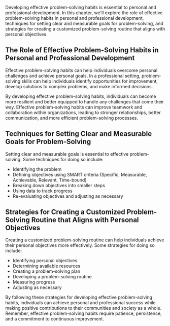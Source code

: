 
Developing effective problem-solving habits is essential to personal and professional development. In this chapter, we'll explore the role of effective problem-solving habits in personal and professional development, techniques for setting clear and measurable goals for problem-solving, and strategies for creating a customized problem-solving routine that aligns with personal objectives.

The Role of Effective Problem-Solving Habits in Personal and Professional Development
-------------------------------------------------------------------------------------

Effective problem-solving habits can help individuals overcome personal challenges and achieve personal goals. In a professional setting, problem-solving skills can help individuals identify opportunities for improvement, develop solutions to complex problems, and make informed decisions.

By developing effective problem-solving habits, individuals can become more resilient and better equipped to handle any challenges that come their way. Effective problem-solving habits can improve teamwork and collaboration within organizations, leading to stronger relationships, better communication, and more efficient problem-solving processes.

Techniques for Setting Clear and Measurable Goals for Problem-Solving
---------------------------------------------------------------------

Setting clear and measurable goals is essential to effective problem-solving. Some techniques for doing so include:

* Identifying the problem
* Defining objectives using SMART criteria (Specific, Measurable, Achievable, Relevant, Time-bound)
* Breaking down objectives into smaller steps
* Using data to track progress
* Re-evaluating objectives and adjusting as necessary

Strategies for Creating a Customized Problem-Solving Routine that Aligns with Personal Objectives
-------------------------------------------------------------------------------------------------

Creating a customized problem-solving routine can help individuals achieve their personal objectives more effectively. Some strategies for doing so include:

* Identifying personal objectives
* Determining available resources
* Creating a problem-solving plan
* Developing a problem-solving routine
* Measuring progress
* Adjusting as necessary

By following these strategies for developing effective problem-solving habits, individuals can achieve personal and professional success while making positive contributions to their communities and society as a whole. Remember, effective problem-solving habits require patience, persistence, and a commitment to continuous improvement.
